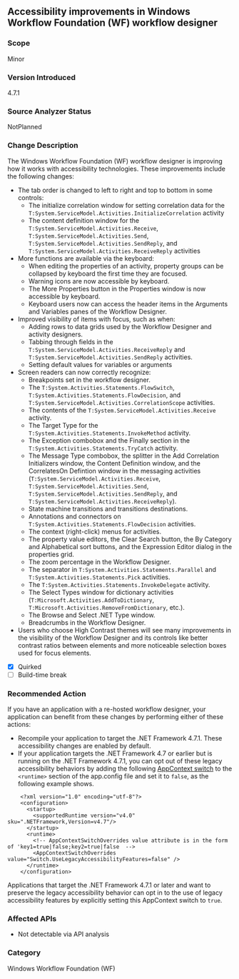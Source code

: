 ## Accessibility improvements in Windows Workflow Foundation (WF) workflow designer

### Scope
Minor

### Version Introduced
4.7.1

### Source Analyzer Status
NotPlanned

### Change Description
The Windows Workflow Foundation (WF) workflow designer is improving how it works with accessibility technologies. These improvements include the following changes:
- The tab order is changed to left to right and top to bottom in some controls:
  - The initialize correlation window for setting correlation data for the `T:System.ServiceModel.Activities.InitializeCorrelation` activity
  - The content definition window for the `T:System.ServiceModel.Activities.Receive`, `T:System.ServiceModel.Activities.Send`, `T:System.ServiceModel.Activities.SendReply`, and `T:System.ServiceModel.Activities.ReceiveReply` activities
- More functions are available via the keyboard:
  - When editing the properties of an activity, property groups can be collapsed by keyboard the first time they are focused.
  - Warning icons are now accessible by keyboard.
  - The More Properties button in the Properties window is now accessible by keyboard.
  - Keyboard users now can access the header items in the Arguments and Variables panes of the Workflow Designer.
- Improved visibility of items with focus, such as when:
  - Adding rows to data grids used by the Workflow Designer and activity designers.
  - Tabbing through fields in the `T:System.ServiceModel.Activities.ReceiveReply` and `T:System.ServiceModel.Activities.SendReply` activities.
  - Setting default values for variables or arguments
- Screen readers can now correctly recognize:
  - Breakpoints set in the workflow designer.
  - The `T:System.Activities.Statements.FlowSwitch`, `T:System.Activities.Statements.FlowDecision`, and `T:System.ServiceModel.Activities.CorrelationScope` activities.
  - The contents of the `T:System.ServiceModel.Activities.Receive` activity.
  - The Target Type for the `T:System.Activities.Statements.InvokeMethod` activity.
  - The Exception combobox and the Finally section in the `T:System.Activities.Statements.TryCatch` activity.
  - The Message Type combobox, the splitter in the Add Correlation Initializers window, the Content Definition window, and the CorrelatesOn Defintion window in the messaging activities (`T:System.ServiceModel.Activities.Receive`, `T:System.ServiceModel.Activities.Send`, `T:System.ServiceModel.Activities.SendReply`, and `T:System.ServiceModel.Activities.ReceiveReply`).
  - State machine transitions and transitions destinations.
  - Annotations and connectors on `T:System.Activities.Statements.FlowDecision` activities.
  - The context (right-click) menus for activities.
  - The property value editors, the Clear Search button, the By Category and Alphabetical sort buttons, and the Expression Editor dialog in the properties grid.
  - The zoom percentage in the Workflow Designer.
  - The separator in `T:System.Activities.Statements.Parallel` and `T:System.Activities.Statements.Pick` activities.
  - The `T:System.Activities.Statements.InvokeDelegate` activity.
  - The Select Types window for dictionary activities (`T:Microsoft.Activities.AddToDictionary`, `T:Microsoft.Activities.RemoveFromDictionary`, etc.).
  - The Browse and Select .NET Type window.
  - Breadcrumbs in the Workflow Designer.
- Users who choose High Contrast themes will see many improvements in the visibility of the Workflow Designer and its controls like better contrast ratios between elements and more noticeable selection boxes used for focus elements.


- [x] Quirked
- [ ] Build-time break

### Recommended Action
If you have an application with a re-hosted workflow designer, your application can benefit from these changes by performing either of these actions:
- Recompile your application to target the .NET Framework 4.7.1. These accessibility changes are enabled by default.
- If your application targets the .NET Framework 4.7 or earlier but is running on the .NET Framework 4.7.1, you can opt out of these legacy accessibility behaviors by adding the following [AppContext switch](https://docs.microsoft.com/dotnet/framework/configure-apps/file-schema/runtime/appcontextswitchoverrides-element) to the `<runtime>` section of the app.config file and set it to `false`, as the following example shows.
```
    <?xml version="1.0" encoding="utf-8"?>
    <configuration>
      <startup>
        <supportedRuntime version="v4.0" sku=".NETFramework,Version=v4.7"/>
      </startup>
      <runtime>
        <!-- AppContextSwitchOverrides value attribute is in the form of 'key1=true|false;key2=true|false  -->
        <AppContextSwitchOverrides value="Switch.UseLegacyAccessibilityFeatures=false" />
      </runtime>
    </configuration>
```
Applications that target the .NET Framework 4.7.1 or later and want to preserve the legacy accessibility behavior can opt in to the use of legacy accessibility features by explicitly setting this AppContext switch to `true`.


### Affected APIs
  * Not detectable via API analysis

### Category
Windows Workflow Foundation (WF)

<!--
    ### Original Bug
    Bug link goes here

https://devdiv.visualstudio.com/DevDiv/_workitems/edit/407444
https://devdiv.visualstudio.com/DevDiv/_workitems/edit/407450
https://devdiv.visualstudio.com/DevDiv/_workitems/edit/407414
https://devdiv.visualstudio.com/DevDiv/_workitems/edit/407436
https://devdiv.visualstudio.com/DevDiv/_workitems/edit/407442
https://devdiv.visualstudio.com/DevDiv/_workitems/edit/434137
https://devdiv.visualstudio.com/DevDiv/_workitems/edit/407428
https://devdiv.visualstudio.com/DevDiv/_workitems/edit/407415
https://devdiv.visualstudio.com/DevDiv/_workitems/edit/407463
https://devdiv.visualstudio.com/DevDiv/_workitems/edit/407462
https://devdiv.visualstudio.com/DevDiv/_workitems/edit/407411
https://devdiv.visualstudio.com/DevDiv/_workitems/edit/407407
https://devdiv.visualstudio.com/DevDiv/_workitems/edit/407097
https://devdiv.visualstudio.com/DevDiv/_workitems/edit/407076
https://devdiv.visualstudio.com/DevDiv/_workitems/edit/407067
https://devdiv.visualstudio.com/DevDiv/_workitems/edit/407068
https://devdiv.visualstudio.com/DevDiv/_workitems/edit/407069
https://devdiv.visualstudio.com/DevDiv/_workitems/edit/407086
https://devdiv.visualstudio.com/DevDiv/_workitems/edit/407080
https://devdiv.visualstudio.com/DevDiv/_workitems/edit/407072
https://devdiv.visualstudio.com/DevDiv/_workitems/edit/407408
https://devdiv.visualstudio.com/DevDiv/_workitems/edit/407467
https://devdiv.visualstudio.com/DevDiv/_workitems/edit/408077
https://devdiv.visualstudio.com/DevDiv/_workitems/edit/409723
https://devdiv.visualstudio.com/DevDiv/_workitems/edit/409731
https://devdiv.visualstudio.com/DevDiv/_workitems/edit/408043
https://devdiv.visualstudio.com/DevDiv/_workitems/edit/408315
https://devdiv.visualstudio.com/DevDiv/_workitems/edit/445109
https://devdiv.visualstudio.com/DevDiv/_workitems/edit/409719
https://devdiv.visualstudio.com/DevDiv/_workitems/edit/408282
https://devdiv.visualstudio.com/DevDiv/_workitems/edit/408030
https://devdiv.visualstudio.com/DevDiv/_workitems/edit/408035
https://devdiv.visualstudio.com/DevDiv/_workitems/edit/408073
https://devdiv.visualstudio.com/DevDiv/_workitems/edit/459631
https://devdiv.visualstudio.com/DevDiv/_workitems/edit/409645
https://devdiv.visualstudio.com/DevDiv/_workitems/edit/410280
https://devdiv.visualstudio.com/DevDiv/_workitems/edit/409027
https://devdiv.visualstudio.com/DevDiv/_workitems/edit/407085
https://devdiv.visualstudio.com/DevDiv/_workitems/edit/407070
https://devdiv.visualstudio.com/DevDiv/_workitems/edit/407062
https://devdiv.visualstudio.com/DevDiv/_workitems/edit/408158
https://devdiv.visualstudio.com/DevDiv/_workitems/edit/407075

-->


